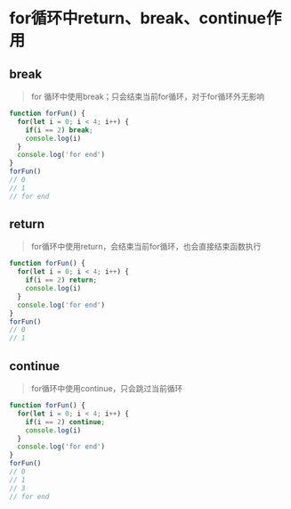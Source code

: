 # for循环中return、break、continue作用

## break

> for 循环中使用break；只会结束当前for循环，对于for循环外无影响

```js
function forFun() {
  for(let i = 0; i < 4; i++) {
    if(i == 2) break;
    console.log(i)
  }
  console.log('for end')
}
forFun()
// 0
// 1
// for end
```

## return

> for循环中使用return，会结束当前for循环，也会直接结束函数执行

```js
function forFun() {
  for(let i = 0; i < 4; i++) {
    if(i == 2) return;
    console.log(i)
  }
  console.log('for end')
}
forFun()
// 0
// 1
```

## continue

> for循环中使用continue，只会跳过当前循环

```js
function forFun() {
  for(let i = 0; i < 4; i++) {
    if(i == 2) continue;
    console.log(i)
  }
  console.log('for end')
}
forFun()
// 0
// 1
// 3
// for end
```
